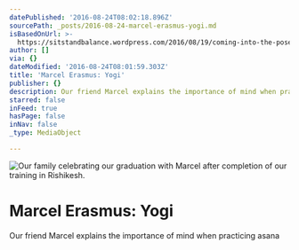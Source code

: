 ```yaml
---
datePublished: '2016-08-24T08:02:18.896Z'
sourcePath: _posts/2016-08-24-marcel-erasmus-yogi.md
isBasedOnUrl: >-
  https://sitstandbalance.wordpress.com/2016/08/19/coming-into-the-pose/comment-page-1/#comment-4
author: []
via: {}
dateModified: '2016-08-24T08:01:59.303Z'
title: 'Marcel Erasmus: Yogi'
publisher: {}
description: Our friend Marcel explains the importance of mind when practicing asana
starred: false
inFeed: true
hasPage: false
inNav: false
_type: MediaObject

---
```

![Our family celebrating our graduation with Marcel after completion of our training in Rishikesh.](https://the-grid-user-content.s3-us-west-2.amazonaws.com/766b268b-6596-4eb2-bf06-8230450196ac.jpg)

# Marcel Erasmus: Yogi

Our friend Marcel explains the importance of mind when practicing asana